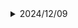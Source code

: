 <!-- ############### 2024/12 ############### -->
<details>
  <summary>2024/12/09</summary>
    <ul>
      <li>
        <strong>文法</strong>
        <ul>
          <li>意思：...</li>
          <li>列子：...</li>
        </ul>
      </li>
      
      <li>
        <strong>惯用语</strong>
        <ul>
          <li>意思：...</li>
          <li>列子：...</li>
        </ul>
      </li>
      
    </ul>
</details>
